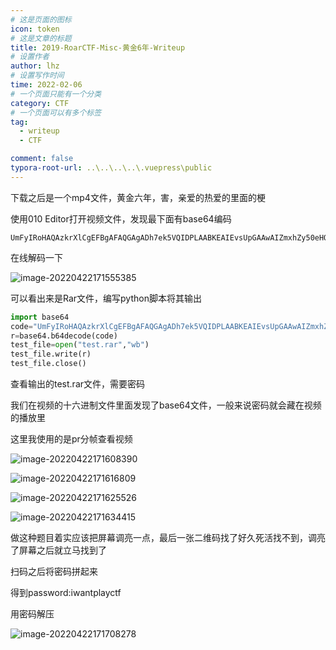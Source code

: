 ```yaml
---
# 这是页面的图标
icon: token
# 这是文章的标题
title: 2019-RoarCTF-Misc-黄金6年-Writeup
# 设置作者
author: lhz
# 设置写作时间
time: 2022-02-06
# 一个页面只能有一个分类
category: CTF
# 一个页面可以有多个标签
tag:
  - writeup
  - CTF

comment: false
typora-root-url: ..\..\..\..\.vuepress\public
---
```




下载之后是一个mp4文件，黄金六年，害，亲爱的热爱的里面的梗

使用010 Editor打开视频文件，发现最下面有base64编码

```
UmFyIRoHAQAzkrXlCgEFBgAFAQGAgADh7ek5VQIDPLAABKEAIEvsUpGAAwAIZmxhZy50eHQwAQAD``Dx43HyOdLMGWfCE9WEsBZprAJQoBSVlWkJNS9TP5du2kyJ275JzsNo29BnSZCgMC3h``+``UFV9p1QEf``JkBPPR6MrYwXmsMCMz67DN``/``k5u1NYw9ga53a83``/``B``/``t2G9FkG``/``IITuR``+``9gIvr``/``LEdd1ZRAwUEAA``=``=
```

在线解码一下

![image-20220422171555385](/assets/img/image-20220422171555385.png)

 

 可以看出来是Rar文件，编写python脚本将其输出

```python
import base64
code="UmFyIRoHAQAzkrXlCgEFBgAFAQGAgADh7ek5VQIDPLAABKEAIEvsUpGAAwAIZmxhZy50eHQwAQADDx43HyOdLMGWfCE9WEsBZprAJQoBSVlWkJNS9TP5du2kyJ275JzsNo29BnSZCgMC3h+UFV9p1QEfJkBPPR6MrYwXmsMCMz67DN/k5u1NYw9ga53a83/B/t2G9FkG/IITuR+9gIvr/LEdd1ZRAwUEAA=="
r=base64.b64decode(code)
test_file=open("test.rar","wb")
test_file.write(r)
test_file.close()
```

查看输出的test.rar文件，需要密码

我们在视频的十六进制文件里面发现了base64文件，一般来说密码就会藏在视频的播放里

这里我使用的是pr分帧查看视频

![image-20220422171608390](/assets/img/image-20220422171608390.png)

![image-20220422171616809](/assets/img/image-20220422171616809.png)

  ![image-20220422171625526](/assets/img/image-20220422171625526.png)

![image-20220422171634415](/assets/img/image-20220422171634415.png)

 

 做这种题目着实应该把屏幕调亮一点，最后一张二维码找了好久死活找不到，调亮了屏幕之后就立马找到了

扫码之后将密码拼起来

得到password:iwantplayctf

用密码解压

![image-20220422171708278](/assets/img/image-20220422171708278.png)